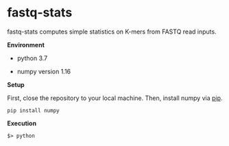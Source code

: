 # fastq-stats

fastq-stats computes simple statistics on K-mers from FASTQ read inputs.

**Environment**

- python 3.7

- numpy version 1.16

**Setup**

First, close the repository to your local machine. Then, install numpy via [pip](https://pip.pypa.io/en/stable/installing/).

 `pip install numpy`
 
 **Execution**
 
 `$> python`
